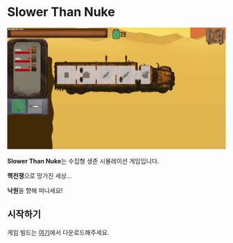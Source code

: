 # Slower Than Nuke

![GIF](preview1.gif) 


**Slower Than Nuke**는 수집형 생존 시뮬레이션 게임입니다.

**핵전쟁**으로 망가진 세상...

**낙원**을 향해 떠나세요!

## 시작하기

게임 빌드는 [여기](https://github.com/goalgoloo1/KJ3-W06/releases/tag/1.0.0)에서 다운로드해주세요.
